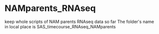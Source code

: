 # NAMparents_RNAseq
keep whole scripts of NAM parents RNAseq data so far
The folder's name in local place is SAS_timecourse_RNAseq_NAMparents
